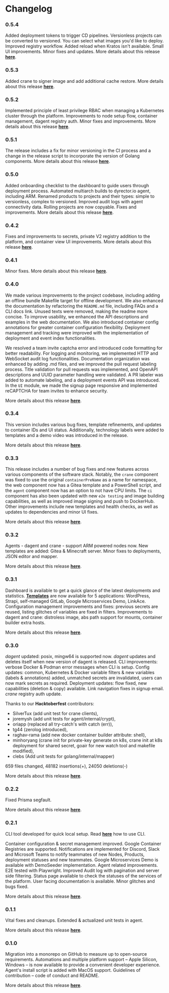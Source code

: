 # Changelog

### 0.5.4

Added deployment tokens to trigger CD pipelines. Versionless projects can be converted to versioned. You can select what images you'd like to deploy. Improved registry workflow. Added reload when Kratos isn't available. Small UI improvements. Minor fixes and updates. More details about this release [**here**](https://github.com/dyrector-io/dyrectorio/releases/tag/0.5.4).

### 0.5.3

Added crane to signer image and add additional cache restore. More details about this release [**here**](https://github.com/dyrector-io/dyrectorio/releases/tag/0.5.3).

### 0.5.2

Implemented principle of least privilege RBAC when managing a Kubernetes cluster through the platform. Improvements to node setup flow, container management, dagent registry auth. Minor fixes and improvements. More details about this release [**here**](https://github.com/dyrector-io/dyrectorio/releases/tag/0.5.2).

### 0.5.1

The release includes a fix for minor versioning in the CI process and a change in the release script to incorporate the version of Golang components. More details about this release [**here**](https://github.com/dyrector-io/dyrectorio/releases).

### 0.5.0

Added onboarding checklist to the dashboard to guide users through deployment process. Automated multiarch builds to dyrector.io agent, including ARM. Renamed products to projects and their types: simple to versionless, complex to versioned. Improved audit logs with agent connectivity data. Rolling projects are now copyable. Fixes and improvements. More details about this release [**here**](https://github.com/dyrector-io/dyrectorio/releases/tag/0.5.0).

### 0.4.2

Fixes and improvements to secrets, private V2 registry addition to the platform, and container view UI improvements. More details about this release [**here**](https://github.com/dyrector-io/dyrectorio/releases/tag/0.4.2).

### 0.4.1

Minor fixes. More details about this release [**here**](https://github.com/dyrector-io/dyrectorio/releases/tag/0.4.1).

### 0.4.0

We made various improvements to the project codebase, including adding an offline bundle Makefile target for offline development. We also enhanced the documentation by refactoring the `README.md` file, including FAQs and a CLI docs link. Unused texts were removed, making the readme more concise. To improve usability, we enhanced the API descriptions and examples in the web documentation. We also introduced container config annotations for greater container configuration flexibility. Deployment management and tracking were improved with the implementation of deployment and event index functionalities.

We resolved a team invite captcha error and introduced code formatting for better readability. For logging and monitoring, we implemented HTTP and WebSocket audit log functionalities. Documentation organization was enhanced by adding .md files, and we improved the pull request labeling process. Title validation for pull requests was implemented, and OpenAPI descriptions and UUID parameter handling were validated. A PR labeler was added to automate labeling, and a deployment events API was introduced. In the `UI` module, we made the signup page responsive and implemented reCAPTCHA for team invites to enhance security.

More details about this release [**here**](https://github.com/dyrector-io/dyrectorio/releases/tag/0.4.0).

### 0.3.4

This version includes various bug fixes, template refinements, and updates to container IDs and UI status. Additionally, technology labels were added to templates and a demo video was introduced in the release.

More details about this release [**here**](https://github.com/dyrector-io/dyrectorio/releases/tag/0.3.4).

### 0.3.3

This release includes a number of bug fixes and new features across various components of the software stack. Notably, the `crane` component was fixed to use the original `containerPreName` as a name for namespace, the web component now has a Gitea template and a PowerShell script, and the `agent` component now has an option to not have CPU limits. The `ci` component has also been updated with new `e2e testing` and image building capabilities, as well as improved image signing and push to DockerHub. Other improvements include new templates and health checks, as well as updates to dependencies and minor UI fixes.

More details about this release [**here**](https://github.com/dyrector-io/dyrectorio/releases/tag/0.3.3).

### 0.3.2

Agents - dagent and crane - support ARM powered nodes now. New templates are added: Gitea & Minecraft server. Minor fixes to deployments, JSON editor and mapper.

More details about this release [**here**](https://github.com/dyrector-io/dyrectorio/releases/tag/0.3.2).

### 0.3.1

Dashboard is available to get a quick glance of the latest deployments and statistics. [**Templates**](../../features/templates/) are now available for 5 applications: WordPress, Strapi, self-managed GitLab, Google Microservices Demo, LinkAce. Configuration management improvements and fixes: previous secrets are reused, listing glitches of variables are fixed in filters. Improvements to dagent and crane: distroless image, abs path support for mounts, container builder extra hosts.

More details about this release [**here**](https://github.com/dyrector-io/dyrectorio/releases/tag/0.3.1).

### 0.3.0

_dagent_ updated: posix, mingw64 is supported now. _dagent_ updates and deletes itself when new version of dagent is released. CLI improvements: verbose Docker & Podman error messages when CLI is setup. Config updates: common, Kubernetes & Docker variable filters & new variables (labels & annotations) added, unmatched secrets are invalidated, users can now mark secrets as required. Deployment updates: flow fixed, new capabilities (deletion & copy) available. Link navigation fixes in signup email. _crane_ registry auth update.

Thanks to our **Hacktoberfest** contributors:

* SilverTux (add unit test for crane clients),
* joremysh (add unit tests for agent/internal/crypt),
* oriapp (replaced all try-catch's with catch (err)),
* tg44 (zerolog introduced),
* raghav-rama (add new docker container builder attribute: shell),
* minhoryang (crane init for private-key generate on k8s, crane init at k8s deployment for shared secret, goair for new watch tool and makefile modified),
* clebs (Add unit tests for golang/internal/mapper)

659 files changed, 48182 insertions(+), 24050 deletions(-)

More details about this release [**here**](https://github.com/dyrector-io/dyrectorio/blob/develop/CHANGELOG.md#030-2022-12-06).

### 0.2.2

Fixed Prisma segfault.

More details about this release [**here**](https://github.com/dyrector-io/dyrectorio/releases/tag/0.2.1).

### 0.2.1

CLI tool developed for quick local setup. Read [**here**](../../self-managed/cli.md) how to use CLI.

Container configuration & secret management improved. Google Container Registries are supported. Notifications are implemented for Discord, Slack and Microsoft Teams to notify teammates of new Nodes, Products, deployment statuses and new teammates. Google Microservices Demo is available with DemoSeeder implementation. Agent related improvements. E2E tested with Playwright. Improved Audit log with pagination and server side filtering. Status page available to check the statuses of the services of the platform. User facing documentation is available. Minor glitches and bugs fixed.

More details about this release [**here**](https://github.com/dyrector-io/dyrectorio/releases/tag/0.2.1).

### 0.1.1

Vital fixes and cleanups. Extended & actualized unit tests in agent.

More details about this release [**here**](https://github.com/dyrector-io/dyrectorio/releases/tag/v0.1.1).

### 0.1.0

Migration into a monorepo on GitHub to measure up to open-source requirements. Automations and multiple platform support – Apple Silicon, Windows – is now available to provide a convenient developer experience. Agent's install script is added with MacOS support. Guidelines of contribution – code of conduct and README.

More details about this release [**here**](https://github.com/dyrector-io/dyrectorio/releases/tag/v0.1.0).
